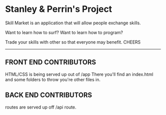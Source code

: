 # Stanley & Perrin's Project

Skill Market is an application that will allow people exchange skills.

Want to learn how to surf?
Want to learn how to program?

Trade your skills with other so that everyone may benefit.
CHEERS
___

## FRONT END CONTRIBUTORS
HTML/CSS is being served up out of /app
There you'll find an index.html and some folders to throw you're other files in.

## BACK END CONTRIBUTORS
routes are served up off /api route.

